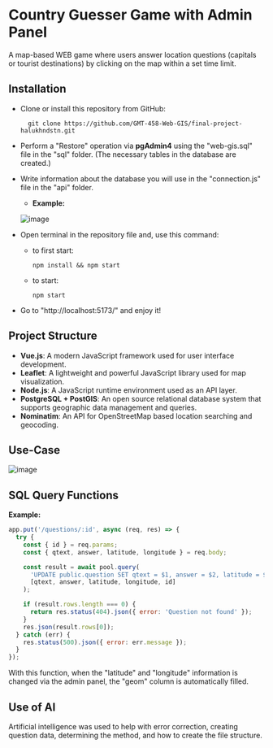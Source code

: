 # Country Guesser Game with Admin Panel
A map-based WEB game where users answer location questions (capitals or tourist destinations) by clicking on the map within a set time limit.

## Installation
- Clone or install this repository from GitHub:

        git clone https://github.com/GMT-458-Web-GIS/final-project-halukhndstn.git

- Perform a "Restore" operation via **pgAdmin4** using the "web-gis.sql" file in the "sql" folder. (The necessary tables in the database are created.)
- Write information about the database you will use in the "connection.js" file in the "api" folder.
  - **Example:**

  ![image](https://github.com/user-attachments/assets/b800c44e-c101-4029-88e4-c732be58dad9)
- Open terminal in the repository file and, use this command:
    - to first start:

          npm install && npm start
      
    - to start:

          npm start
      
- Go to "http://localhost:5173/" and enjoy it!

## Project Structure
- **Vue.js**: A modern JavaScript framework used for user interface development.
- **Leaflet**: A lightweight and powerful JavaScript library used for map visualization.
- **Node.js**: A JavaScript runtime environment used as an API layer.
- **PostgreSQL + PostGIS**: An open source relational database system that supports geographic data management and queries.
- **Nominatim**: An API for OpenStreetMap based location searching and geocoding.

## Use-Case
![image](https://github.com/user-attachments/assets/dbd43985-9510-466b-b867-d47bad0e3298)

## SQL Query Functions
**Example:**
```javascript
app.put('/questions/:id', async (req, res) => {
  try {
    const { id } = req.params;
    const { qtext, answer, latitude, longitude } = req.body;

    const result = await pool.query(
      'UPDATE public.question SET qtext = $1, answer = $2, latitude = $3, longitude = $4, geom = ST_SetSRID(ST_MakePoint($4, $3), 4326) WHERE id = $5 RETURNING *',
      [qtext, answer, latitude, longitude, id]
    );

    if (result.rows.length === 0) {
      return res.status(404).json({ error: 'Question not found' });
    }
    res.json(result.rows[0]);
  } catch (err) {
    res.status(500).json({ error: err.message });
  }
});
```
With this function, when the "latitude" and "longitude" information is changed via the admin panel, the "geom" column is automatically filled.

## Use of AI
Artificial intelligence was used to help with error correction, creating question data, determining the method, and how to create the file structure.
